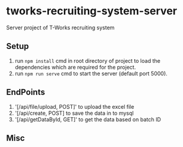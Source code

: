 # tworks-recruiting-system-server
Server project of T-Works recruiting system 

## Setup
1. run ```npm install``` cmd in root directory of project to load the dependencies which are required for the project.
2. run ```npm run serve``` cmd to start the server (default port 5000).

## EndPoints
1. '[/api/file/upload, POST]' to  upload the excel file
2. '[/api/create, POST] to save the data in to mysql
3. '[/api/getDataById, GET]' to get the data based on batch ID

## Misc
